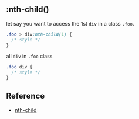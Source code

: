 ## :nth-child()

let say you want to access the 1st `div` in a class `.foo`.
```css
.foo > div:nth-child(1) {
  /* style */
}
```
all `div` in `.foo` class
```css
.foo div {
  /* style */
}
```

## Reference
- [nth-child](https://www.w3schools.com/cssref/sel_nth-of-type.asp)
